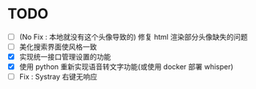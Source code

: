 # TODO

-   [ ] (No Fix : 本地就没有这个头像导致的) 修复 html 渲染部分头像缺失的问题
-   [ ] 美化搜索界面使风格一致
-   [x] 实现统一接口管理设置的功能
-   [x] 使用 python 重新实现语音转文字功能(或使用 docker 部署 whisper)
-   [ ] Fix : Systray 右键无响应
